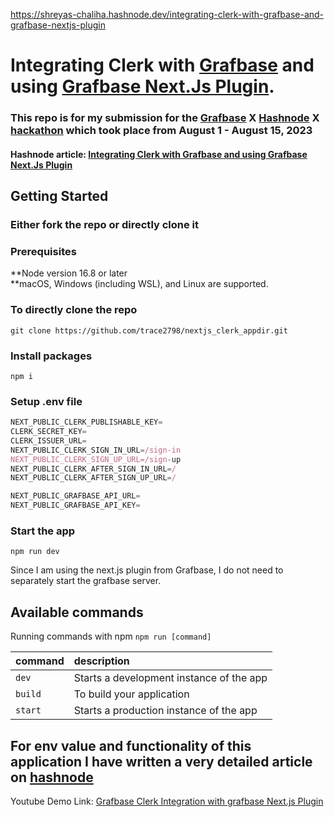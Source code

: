 https://shreyas-chaliha.hashnode.dev/integrating-clerk-with-grafbase-and-grafbase-nextjs-plugin
# Integrating Clerk with [Grafbase](https://grafbase.com) and using [Grafbase Next.Js Plugin](https://grafbase.com/docs/tools/nextjs-plugin).

### This repo is for my submission for the [Grafbase](https://grafbase.com) X [Hashnode](https://hashnode.com) X [hackathon](https://hashnode.com/hackathons/grafbase) which took place from August 1 - August 15, 2023

#### Hashnode article: [Integrating Clerk with Grafbase and using Grafbase Next.Js Plugin](https://shreyas-chaliha.hashnode.dev/integrating-clerk-with-grafbase-and-grafbase-nextjs-plugin) 


## Getting Started

### Either fork the repo or directly clone it

### Prerequisites

**Node version 16.8 or later  
**macOS, Windows (including WSL), and Linux are supported.

### To directly clone the repo

```shell
git clone https://github.com/trace2798/nextjs_clerk_appdir.git
```

### Install packages

```shell
npm i
```

### Setup .env file

```js
NEXT_PUBLIC_CLERK_PUBLISHABLE_KEY=
CLERK_SECRET_KEY=
CLERK_ISSUER_URL=
NEXT_PUBLIC_CLERK_SIGN_IN_URL=/sign-in
NEXT_PUBLIC_CLERK_SIGN_UP_URL=/sign-up
NEXT_PUBLIC_CLERK_AFTER_SIGN_IN_URL=/
NEXT_PUBLIC_CLERK_AFTER_SIGN_UP_URL=/

NEXT_PUBLIC_GRAFBASE_API_URL=
NEXT_PUBLIC_GRAFBASE_API_KEY=
```

### Start the app

```shell
npm run dev
```
Since I am using the next.js plugin from Grafbase, I do not need to separately start the grafbase server.

## Available commands

Running commands with npm `npm run [command]`

| command         | description                              |
| :-------------- | :--------------------------------------- |
| `dev`           | Starts a development instance of the app |
| `build`         | To build your application                |
| `start`         | Starts a production  instance of the app |



## For env value and functionality of this application I have written a very detailed article on [hashnode](https://shreyas-chaliha.hashnode.dev/integrating-clerk-with-grafbase-and-grafbase-nextjs-plugin)


Youtube Demo Link: [Grafbase Clerk Integration with grafbase Next.js Plugin](https://youtu.be/nxkMpgaKnkE)

